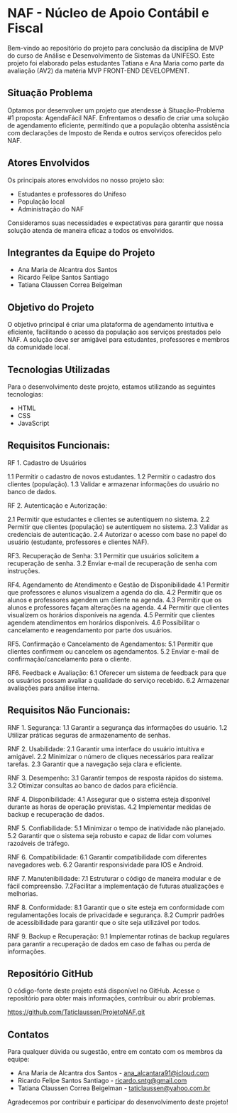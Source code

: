 # NAF - Núcleo de Apoio Contábil e Fiscal

Bem-vindo ao repositório do projeto para conclusão da disciplina de MVP do curso de Análise e Desenvolvimento de Sistemas da UNIFESO. Este projeto foi elaborado pelas estudantes Tatiana e Ana Maria como parte da avaliação (AV2) da matéria MVP FRONT-END DEVELOPMENT.

## Situação Problema

Optamos por desenvolver um projeto que atendesse à Situação-Problema #1 proposta: AgendaFácil NAF. Enfrentamos o desafio de criar uma solução de agendamento eficiente, permitindo que a população obtenha assistência com declarações de Imposto de Renda e outros serviços oferecidos pelo NAF.

## Atores Envolvidos

Os principais atores envolvidos no nosso projeto são:

- Estudantes e professores do Unifeso
- População local
- Administração do NAF

Consideramos suas necessidades e expectativas para garantir que nossa solução atenda de maneira eficaz a todos os envolvidos.

## Integrantes da Equipe do Projeto

- Ana Maria de Alcantra dos Santos
- Ricardo Felipe Santos Santiago
- Tatiana Claussen Correa Beigelman

## Objetivo do Projeto

O objetivo principal é criar uma plataforma de agendamento intuitiva e eficiente, facilitando o acesso da população aos serviços prestados pelo NAF. A solução deve ser amigável para estudantes, professores e membros da comunidade local.

## Tecnologias Utilizadas

Para o desenvolvimento deste projeto, estamos utilizando as seguintes tecnologias:

- HTML
- CSS
- JavaScript

##  Requisitos Funcionais:
RF 1. Cadastro de Usuários

1.1	Permitir o cadastro de novos estudantes.
1.2	Permitir o cadastro dos clientes (população).
1.3	Validar e armazenar informações do usuário no banco de dados.

RF 2. Autenticação e Autorização:

   2.1 Permitir que estudantes e clientes se autentiquem no sistema. 
   2.2 Permitir que clientes (população) se autentiquem no sistema.
   2.3 Validar as credenciais de autenticação.
   2.4 Autorizar o acesso com base no papel do usuário (estudante, professores e clientes NAF).
   
RF3. Recuperação de Senha:
   3.1 Permitir que usuários solicitem a recuperação de senha.
   3.2 Enviar e-mail de recuperação de senha com instruções.
   
RF4. Agendamento de Atendimento e Gestão de Disponibilidade
   4.1 Permitir que professores e alunos visualizem a agenda do dia.
   4.2 Permitir que os alunos e professores agendem um cliente na agenda.
   4.3 Permitir que os alunos e professores façam alterações na agenda.
   4.4 Permitir que clientes visualizem os horários disponíveis na agenda.
   4.5 Permitir que clientes agendem atendimentos em horários disponíveis.
   4.6 Possibilitar o cancelamento e reagendamento por parte dos usuários.
   
RF5. Confirmação e Cancelamento de Agendamentos:
   5.1 Permitir que clientes confirmem ou cancelem os agendamentos.
   5.2 Enviar e-mail de confirmação/cancelamento para o cliente.
   
RF6. Feedback e Avaliação:
   6.1 Oferecer um sistema de feedback para que os usuários possam avaliar a qualidade do serviço recebido.
   6.2 Armazenar avaliações para análise interna.

## Requisitos Não Funcionais:
RNF 1. Segurança:
   1.1 Garantir a segurança das informações do usuário.
   1.2 Utilizar práticas seguras de armazenamento de senhas.
   
RNF 2. Usabilidade:
   2.1 Garantir uma interface do usuário intuitiva e amigável.
   2.2 Minimizar o número de cliques necessários para realizar tarefas.
   2.3 Garantir que a navegação seja clara e eficiente.
   
RNF 3. Desempenho:
   3.1 Garantir tempos de resposta rápidos do sistema.
   3.2 Otimizar consultas ao banco de dados para eficiência.
   
RNF 4. Disponibilidade:
   4.1 Assegurar que o sistema esteja disponível durante as horas de operação previstas.
   4.2 Implementar medidas de backup e recuperação de dados.
   
RNF 5. Confiabilidade:
   5.1 Minimizar o tempo de inatividade não planejado.
   5.2 Garantir que o sistema seja robusto e capaz de lidar com volumes razoáveis de tráfego.
   
RNF 6. Compatibilidade:
   6.1 Garantir compatibilidade com diferentes navegadores web.
   6.2 Garantir responsividade para IOS e Android.
   
RNF 7. Manutenibilidade:
   7.1 Estruturar o código de maneira modular e de fácil compreensão.
   7.2Facilitar a implementação de futuras atualizações e melhorias.
   
RNF 8. Conformidade:
   8.1 Garantir que o site esteja em conformidade com regulamentações locais de privacidade e segurança.
   8.2 Cumprir padrões de acessibilidade para garantir que o site seja utilizável por todos.
   
RNF 9. Backup e Recuperação:
   9.1 Implementar rotinas de backup regulares para garantir a recuperação de dados em caso de falhas ou perda de informações.


## Repositório GitHub

O código-fonte deste projeto está disponível no GitHub. Acesse o repositório para obter mais informações, contribuir ou abrir problemas.

https://github.com/Taticlaussen/ProjetoNAF.git


## Contatos

Para qualquer dúvida ou sugestão, entre em contato com os membros da equipe:

- Ana Maria de Alcantra dos Santos - ana_alcantara91@icloud.com
- Ricardo Felipe Santos Santiago - ricardo.sntg@gmail.com
- Tatiana Claussen Correa Beigelman - taticlaussen@yahoo.com.br

Agradecemos por contribuir e participar do desenvolvimento deste projeto!
